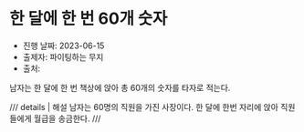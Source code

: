 # 한 달에 한 번 60개 숫자

- 진행 날짜: 2023-06-15
- 출제자: 파이팅하는 무지
- 출처:

남자는 한 달에 한 번 책상에 앉아 총 60개의 숫자를 타자로 적는다.

/// details | 해설
남자는 60명의 직원을 가진 사장이다. 한 달에 한번 자리에 앉아 직원들에게 월급을 송금한다.
///
